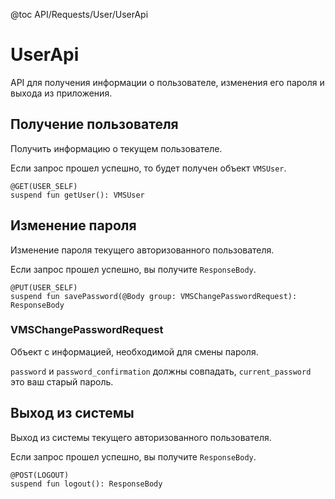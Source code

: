 @toc API/Requests/User/UserApi

# UserApi #

API для получения информации о пользователе, изменения его пароля и выхода из приложения.


## Получение пользователя

Получить информацию о текущем пользователе.

Если запрос прошел успешно, то будет получен объект `VMSUser`.

```
@GET(USER_SELF)
suspend fun getUser(): VMSUser
```


## Изменение пароля

Изменение пароля текущего авторизованного пользователя.

Если запрос прошел успешно, вы получите `ResponseBody`.

```
@PUT(USER_SELF)
suspend fun savePassword(@Body group: VMSChangePasswordRequest): ResponseBody
```


### VMSChangePasswordRequest

Объект с информацией, необходимой для смены пароля.

`password` и `password_confirmation` должны совпадать, `current_password` это ваш старый пароль.


## Выход из системы

Выход из системы текущего авторизованного пользователя.

Если запрос прошел успешно, вы получите `ResponseBody`.

```
@POST(LOGOUT)
suspend fun logout(): ResponseBody
```
